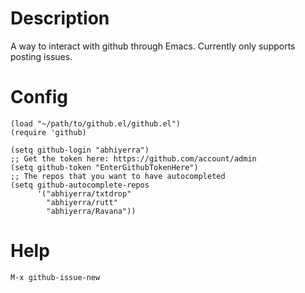 # Description

A way to interact with github through Emacs. Currently only supports
posting issues.

# Config

    (load "~/path/to/github.el/github.el")
    (require 'github)

    (setq github-login "abhiyerra")
    ;; Get the token here: https://github.com/account/admin
    (setq github-token "EnterGithubTokenHere")
    ;; The repos that you want to have autocompleted
    (setq github-autocomplete-repos
          '("abhiyerra/txtdrop"
            "abhiyerra/rutt"
            "abhiyerra/Ravana"))

# Help

    M-x github-issue-new
